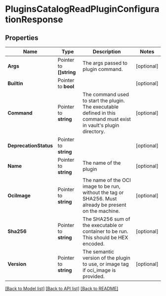 # PluginsCatalogReadPluginConfigurationResponse


## Properties

Name | Type | Description | Notes
------------ | ------------- | ------------- | -------------
**Args** | Pointer to **[]string** | The args passed to plugin command. | [optional] 
**Builtin** | Pointer to **bool** |  | [optional] 
**Command** | Pointer to **string** | The command used to start the plugin. The executable defined in this command must exist in vault&#x27;s plugin directory. | [optional] 
**DeprecationStatus** | Pointer to **string** |  | [optional] 
**Name** | Pointer to **string** | The name of the plugin | [optional] 
**OciImage** | Pointer to **string** | The name of the OCI image to be run, without the tag or SHA256. Must already be present on the machine. | [optional] 
**Sha256** | Pointer to **string** | The SHA256 sum of the executable or container to be run. This should be HEX encoded. | [optional] 
**Version** | Pointer to **string** | The semantic version of the plugin to use, or image tag if oci_image is provided. | [optional] 





[[Back to Model list]](../README.md#documentation-for-models) [[Back to API list]](../README.md#documentation-for-api-endpoints) [[Back to README]](../README.md)


